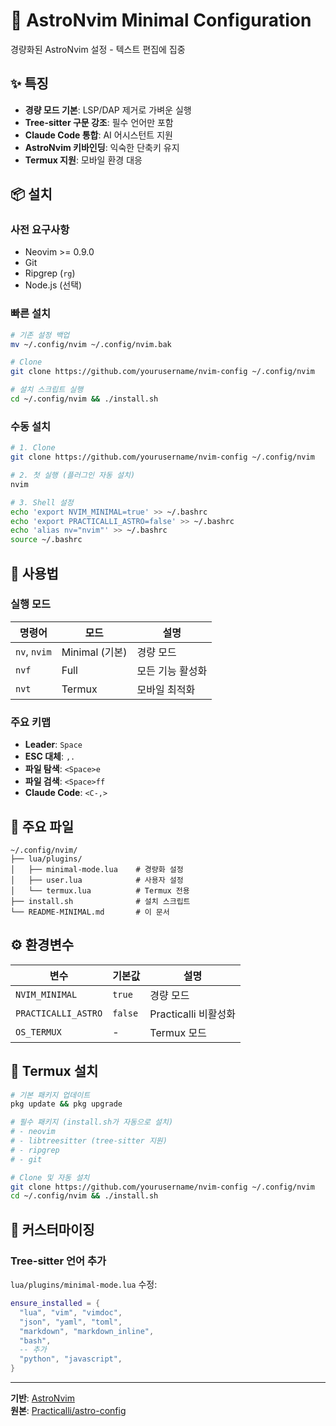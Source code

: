 # 🚀 AstroNvim Minimal Configuration

경량화된 AstroNvim 설정 - 텍스트 편집에 집중

## ✨ 특징

- **경량 모드 기본**: LSP/DAP 제거로 가벼운 실행
- **Tree-sitter 구문 강조**: 필수 언어만 포함
- **Claude Code 통합**: AI 어시스턴트 지원
- **AstroNvim 키바인딩**: 익숙한 단축키 유지
- **Termux 지원**: 모바일 환경 대응

## 📦 설치

### 사전 요구사항
- Neovim >= 0.9.0
- Git
- Ripgrep (`rg`)
- Node.js (선택)

### 빠른 설치

```bash
# 기존 설정 백업
mv ~/.config/nvim ~/.config/nvim.bak

# Clone
git clone https://github.com/yourusername/nvim-config ~/.config/nvim

# 설치 스크립트 실행
cd ~/.config/nvim && ./install.sh
```

### 수동 설치

```bash
# 1. Clone
git clone https://github.com/yourusername/nvim-config ~/.config/nvim

# 2. 첫 실행 (플러그인 자동 설치)
nvim

# 3. Shell 설정
echo 'export NVIM_MINIMAL=true' >> ~/.bashrc
echo 'export PRACTICALLI_ASTRO=false' >> ~/.bashrc
echo 'alias nv="nvim"' >> ~/.bashrc
source ~/.bashrc
```

## 🎯 사용법

### 실행 모드

| 명령어 | 모드 | 설명 |
|--------|------|------|
| `nv`, `nvim` | Minimal (기본) | 경량 모드 |
| `nvf` | Full | 모든 기능 활성화 |
| `nvt` | Termux | 모바일 최적화 |

### 주요 키맵

- **Leader**: `Space`
- **ESC 대체**: `,.`
- **파일 탐색**: `<Space>e`
- **파일 검색**: `<Space>ff`
- **Claude Code**: `<C-,>`

## 📁 주요 파일

```
~/.config/nvim/
├── lua/plugins/
│   ├── minimal-mode.lua    # 경량화 설정
│   ├── user.lua            # 사용자 설정
│   └── termux.lua          # Termux 전용
├── install.sh              # 설치 스크립트
└── README-MINIMAL.md       # 이 문서
```

## ⚙️ 환경변수

| 변수 | 기본값 | 설명 |
|------|--------|------|
| `NVIM_MINIMAL` | `true` | 경량 모드 |
| `PRACTICALLI_ASTRO` | `false` | Practicalli 비활성화 |
| `OS_TERMUX` | - | Termux 모드 |

## 📱 Termux 설치

```bash
# 기본 패키지 업데이트
pkg update && pkg upgrade

# 필수 패키지 (install.sh가 자동으로 설치)
# - neovim
# - libtreesitter (tree-sitter 지원)
# - ripgrep
# - git

# Clone 및 자동 설치
git clone https://github.com/yourusername/nvim-config ~/.config/nvim
cd ~/.config/nvim && ./install.sh
```

## 🔧 커스터마이징

### Tree-sitter 언어 추가

`lua/plugins/minimal-mode.lua` 수정:

```lua
ensure_installed = {
  "lua", "vim", "vimdoc",
  "json", "yaml", "toml",
  "markdown", "markdown_inline",
  "bash",
  -- 추가
  "python", "javascript",
}
```

---

**기반**: [AstroNvim](https://astronvim.com/)  
**원본**: [Practicalli/astro-config](https://github.com/practicalli/astro-config)